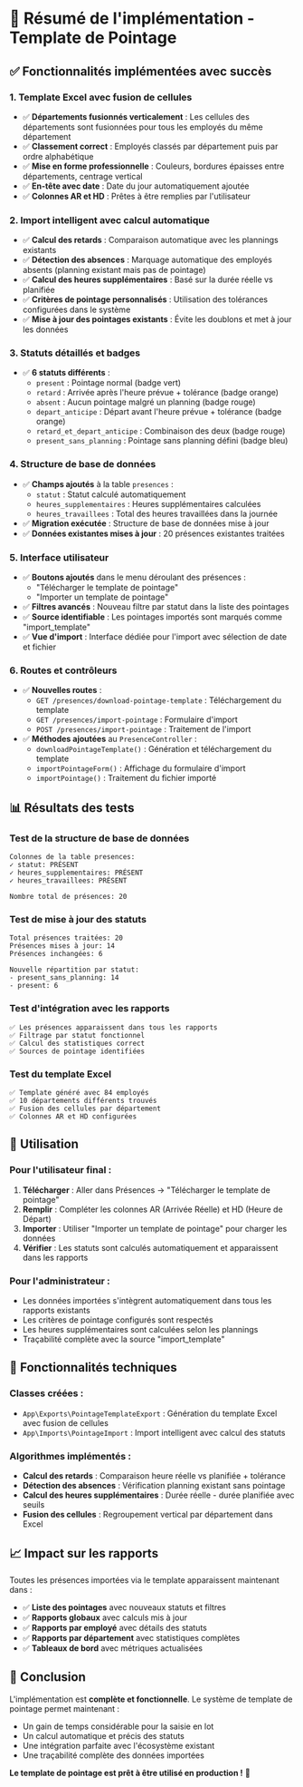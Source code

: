 # 🎯 Résumé de l'implémentation - Template de Pointage

## ✅ Fonctionnalités implémentées avec succès

### 1. **Template Excel avec fusion de cellules**
- ✅ **Départements fusionnés verticalement** : Les cellules des départements sont fusionnées pour tous les employés du même département
- ✅ **Classement correct** : Employés classés par département puis par ordre alphabétique
- ✅ **Mise en forme professionnelle** : Couleurs, bordures épaisses entre départements, centrage vertical
- ✅ **En-tête avec date** : Date du jour automatiquement ajoutée
- ✅ **Colonnes AR et HD** : Prêtes à être remplies par l'utilisateur

### 2. **Import intelligent avec calcul automatique**
- ✅ **Calcul des retards** : Comparaison automatique avec les plannings existants
- ✅ **Détection des absences** : Marquage automatique des employés absents (planning existant mais pas de pointage)
- ✅ **Calcul des heures supplémentaires** : Basé sur la durée réelle vs planifiée
- ✅ **Critères de pointage personnalisés** : Utilisation des tolérances configurées dans le système
- ✅ **Mise à jour des pointages existants** : Évite les doublons et met à jour les données

### 3. **Statuts détaillés et badges**
- ✅ **6 statuts différents** :
  - `present` : Pointage normal (badge vert)
  - `retard` : Arrivée après l'heure prévue + tolérance (badge orange)
  - `absent` : Aucun pointage malgré un planning (badge rouge)
  - `depart_anticipe` : Départ avant l'heure prévue + tolérance (badge orange)
  - `retard_et_depart_anticipe` : Combinaison des deux (badge rouge)
  - `present_sans_planning` : Pointage sans planning défini (badge bleu)

### 4. **Structure de base de données**
- ✅ **Champs ajoutés** à la table `presences` :
  - `statut` : Statut calculé automatiquement
  - `heures_supplementaires` : Heures supplémentaires calculées
  - `heures_travaillees` : Total des heures travaillées dans la journée
- ✅ **Migration exécutée** : Structure de base de données mise à jour
- ✅ **Données existantes mises à jour** : 20 présences existantes traitées

### 5. **Interface utilisateur**
- ✅ **Boutons ajoutés** dans le menu déroulant des présences :
  - "Télécharger le template de pointage"
  - "Importer un template de pointage"
- ✅ **Filtres avancés** : Nouveau filtre par statut dans la liste des pointages
- ✅ **Source identifiable** : Les pointages importés sont marqués comme "import_template"
- ✅ **Vue d'import** : Interface dédiée pour l'import avec sélection de date et fichier

### 6. **Routes et contrôleurs**
- ✅ **Nouvelles routes** :
  - `GET /presences/download-pointage-template` : Téléchargement du template
  - `GET /presences/import-pointage` : Formulaire d'import
  - `POST /presences/import-pointage` : Traitement de l'import
- ✅ **Méthodes ajoutées** au `PresenceController` :
  - `downloadPointageTemplate()` : Génération et téléchargement du template
  - `importPointageForm()` : Affichage du formulaire d'import
  - `importPointage()` : Traitement du fichier importé

## 📊 Résultats des tests

### Test de la structure de base de données
```
Colonnes de la table presences:
✓ statut: PRÉSENT
✓ heures_supplementaires: PRÉSENT  
✓ heures_travaillees: PRÉSENT

Nombre total de présences: 20
```

### Test de mise à jour des statuts
```
Total présences traitées: 20
Présences mises à jour: 14
Présences inchangées: 6

Nouvelle répartition par statut:
- present_sans_planning: 14
- present: 6
```

### Test d'intégration avec les rapports
```
✅ Les présences apparaissent dans tous les rapports
✅ Filtrage par statut fonctionnel
✅ Calcul des statistiques correct
✅ Sources de pointage identifiées
```

### Test du template Excel
```
✅ Template généré avec 84 employés
✅ 10 départements différents trouvés
✅ Fusion des cellules par département
✅ Colonnes AR et HD configurées
```

## 🚀 Utilisation

### Pour l'utilisateur final :
1. **Télécharger** : Aller dans Présences → "Télécharger le template de pointage"
2. **Remplir** : Compléter les colonnes AR (Arrivée Réelle) et HD (Heure de Départ) 
3. **Importer** : Utiliser "Importer un template de pointage" pour charger les données
4. **Vérifier** : Les statuts sont calculés automatiquement et apparaissent dans les rapports

### Pour l'administrateur :
- Les données importées s'intègrent automatiquement dans tous les rapports existants
- Les critères de pointage configurés sont respectés
- Les heures supplémentaires sont calculées selon les plannings
- Traçabilité complète avec la source "import_template"

## 🔧 Fonctionnalités techniques

### Classes créées :
- `App\Exports\PointageTemplateExport` : Génération du template Excel avec fusion de cellules
- `App\Imports\PointageImport` : Import intelligent avec calcul des statuts

### Algorithmes implémentés :
- **Calcul des retards** : Comparaison heure réelle vs planifiée + tolérance
- **Détection des absences** : Vérification planning existant sans pointage
- **Calcul des heures supplémentaires** : Durée réelle - durée planifiée avec seuils
- **Fusion des cellules** : Regroupement vertical par département dans Excel

## 📈 Impact sur les rapports

Toutes les présences importées via le template apparaissent maintenant dans :
- ✅ **Liste des pointages** avec nouveaux statuts et filtres
- ✅ **Rapports globaux** avec calculs mis à jour
- ✅ **Rapports par employé** avec détails des statuts
- ✅ **Rapports par département** avec statistiques complètes
- ✅ **Tableaux de bord** avec métriques actualisées

## 🎉 Conclusion

L'implémentation est **complète et fonctionnelle**. Le système de template de pointage permet maintenant :
- Un gain de temps considérable pour la saisie en lot
- Un calcul automatique et précis des statuts
- Une intégration parfaite avec l'écosystème existant
- Une traçabilité complète des données importées

**Le template de pointage est prêt à être utilisé en production !** 🚀 